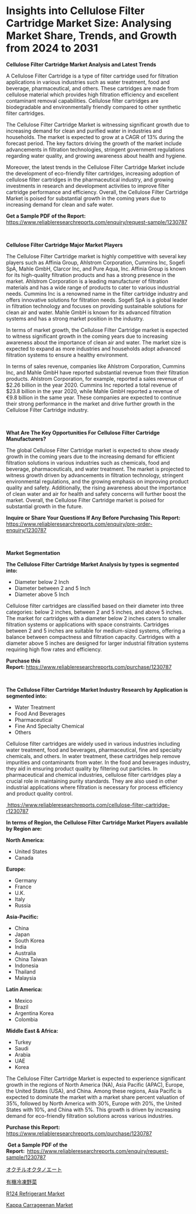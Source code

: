 <p><h1>Insights into Cellulose Filter Cartridge Market Size: Analysing Market Share, Trends, and Growth from 2024 to 2031</h1></p><p><strong>Cellulose Filter Cartridge Market Analysis and Latest Trends</strong></p>
<p><p>A Cellulose Filter Cartridge is a type of filter cartridge used for filtration applications in various industries such as water treatment, food and beverage, pharmaceutical, and others. These cartridges are made from cellulose material which provides high filtration efficiency and excellent contaminant removal capabilities. Cellulose filter cartridges are biodegradable and environmentally friendly compared to other synthetic filter cartridges.</p><p>The Cellulose Filter Cartridge Market is witnessing significant growth due to increasing demand for clean and purified water in industries and households. The market is expected to grow at a CAGR of 13% during the forecast period. The key factors driving the growth of the market include advancements in filtration technologies, stringent government regulations regarding water quality, and growing awareness about health and hygiene.</p><p>Moreover, the latest trends in the Cellulose Filter Cartridge Market include the development of eco-friendly filter cartridges, increasing adoption of cellulose filter cartridges in the pharmaceutical industry, and growing investments in research and development activities to improve filter cartridge performance and efficiency. Overall, the Cellulose Filter Cartridge Market is poised for substantial growth in the coming years due to increasing demand for clean and safe water.</p></p>
<p><strong>Get a Sample PDF of the Report:&nbsp;</strong> <a href="https://www.reliableresearchreports.com/enquiry/request-sample/1230787">https://www.reliableresearchreports.com/enquiry/request-sample/1230787</a></p>
<p>&nbsp;</p>
<p><strong>Cellulose Filter Cartridge Major Market Players</strong></p>
<p><p>The Cellulose Filter Cartridge market is highly competitive with several key players such as Affinia Group, Ahlstrom Corporation, Cummins Inc, Sogefi SpA, Mahle GmbH, Clarcor Inc, and Pure Aqua, Inc. Affinia Group is known for its high-quality filtration products and has a strong presence in the market. Ahlstrom Corporation is a leading manufacturer of filtration materials and has a wide range of products to cater to various industrial needs. Cummins Inc is a renowned name in the filter cartridge industry and offers innovative solutions for filtration needs. Sogefi SpA is a global leader in filtration technology and focuses on providing sustainable solutions for clean air and water. Mahle GmbH is known for its advanced filtration systems and has a strong market position in the industry. </p><p>In terms of market growth, the Cellulose Filter Cartridge market is expected to witness significant growth in the coming years due to increasing awareness about the importance of clean air and water. The market size is expected to expand as more industries and households adopt advanced filtration systems to ensure a healthy environment. </p><p>In terms of sales revenue, companies like Ahlstrom Corporation, Cummins Inc, and Mahle GmbH have reported substantial revenue from their filtration products. Ahlstrom Corporation, for example, reported a sales revenue of $2.26 billion in the year 2020. Cummins Inc reported a total revenue of $23.8 billion in the year 2020, while Mahle GmbH reported a revenue of €9.8 billion in the same year. These companies are expected to continue their strong performance in the market and drive further growth in the Cellulose Filter Cartridge industry.</p></p>
<p>&nbsp;</p>
<p><strong>What Are The Key Opportunities For Cellulose Filter Cartridge Manufacturers?</strong></p>
<p><p>The global Cellulose Filter Cartridge market is expected to show steady growth in the coming years due to the increasing demand for efficient filtration solutions in various industries such as chemicals, food and beverage, pharmaceuticals, and water treatment. The market is projected to witness growth driven by advancements in filtration technology, stringent environmental regulations, and the growing emphasis on improving product quality and safety. Additionally, the rising awareness about the importance of clean water and air for health and safety concerns will further boost the market. Overall, the Cellulose Filter Cartridge market is poised for substantial growth in the future.</p></p>
<p><strong>Inquire or Share Your Questions If Any Before Purchasing This Report:</strong> <a href="https://www.reliableresearchreports.com/enquiry/pre-order-enquiry/1230787">https://www.reliableresearchreports.com/enquiry/pre-order-enquiry/1230787</a></p>
<p>&nbsp;</p>
<p><strong>Market Segmentation</strong></p>
<p><strong>The Cellulose Filter Cartridge Market Analysis by types is segmented into:</strong></p>
<p><ul><li>Diameter below 2 Inch</li><li>Diameter between 2 and 5 Inch</li><li>Diameter above 5 Inch</li></ul></p>
<p><p>Cellulose filter cartridges are classified based on their diameter into three categories: below 2 inches, between 2 and 5 inches, and above 5 inches. The market for cartridges with a diameter below 2 inches caters to smaller filtration systems or applications with space constraints. Cartridges between 2 and 5 inches are suitable for medium-sized systems, offering a balance between compactness and filtration capacity. Cartridges with a diameter above 5 inches are designed for larger industrial filtration systems requiring high flow rates and efficiency.</p></p>
<p><strong>Purchase this Report:&nbsp;</strong><a href="https://www.reliableresearchreports.com/purchase/1230787">https://www.reliableresearchreports.com/purchase/1230787</a></p>
<p>&nbsp;</p>
<p><strong>The Cellulose Filter Cartridge Market Industry Research by Application is segmented into:</strong></p>
<p><ul><li>Water Treatment</li><li>Food And Beverages</li><li>Pharmaceutical</li><li>Fine And Specialty Chemical</li><li>Others</li></ul></p>
<p><p>Cellulose filter cartridges are widely used in various industries including water treatment, food and beverages, pharmaceutical, fine and specialty chemicals, and others. In water treatment, these cartridges help remove impurities and contaminants from water. In the food and beverages industry, they aid in ensuring product quality by filtering out particles. In pharmaceutical and chemical industries, cellulose filter cartridges play a crucial role in maintaining purity standards. They are also used in other industrial applications where filtration is necessary for process efficiency and product quality control.</p></p>
<p><a href="https://www.reliableresearchreports.com/cellulose-filter-cartridge-r1230787">&nbsp;https://www.reliableresearchreports.com/cellulose-filter-cartridge-r1230787</a></p>
<p><strong>In terms of Region, the Cellulose Filter Cartridge Market Players available by Region are:</strong></p>
<p>
    <p> <strong> North America: </strong>
        <ul>
            <li>United States</li>
            <li>Canada</li>
        </ul>
        </p> 
    <p> <strong> Europe: </strong>
        <ul>
            <li>Germany</li>
            <li>France</li>
            <li>U.K.</li>
            <li>Italy</li>
            <li>Russia</li>
        </ul>
        </p> 
    <p> <strong> Asia-Pacific: </strong>
        <ul>
            <li>China</li>
            <li>Japan</li>
            <li>South Korea</li>
            <li>India</li>
            <li>Australia</li>
            <li>China Taiwan</li>
            <li>Indonesia</li>
            <li>Thailand</li>
            <li>Malaysia</li>
        </ul>
        </p> 
    <p> <strong> Latin America: </strong>
        <ul>
            <li>Mexico</li>
            <li>Brazil</li>
            <li>Argentina Korea</li>
            <li>Colombia</li>
        </ul>
        </p> 
    <p> <strong> Middle East & Africa: </strong>
        <ul>
            <li>Turkey</li>
            <li>Saudi</li>
            <li>Arabia</li>
            <li>UAE</li>
            <li>Korea</li>
        </ul>
    </p>
    </p>
<p><p>The Cellulose Filter Cartridge Market is expected to experience significant growth in the regions of North America (NA), Asia Pacific (APAC), Europe, the United States (USA), and China. Among these regions, Asia Pacific is expected to dominate the market with a market share percent valuation of 35%, followed by North America with 30%, Europe with 20%, the United States with 10%, and China with 5%. This growth is driven by increasing demand for eco-friendly filtration solutions across various industries.</p></p>
<p><strong>Purchase this Report: </strong><a href="https://www.reliableresearchreports.com/purchase/1230787">https://www.reliableresearchreports.com/purchase/1230787</a></p>
<p>&nbsp;<strong>Get a Sample PDF of the Report:&nbsp;&nbsp;</strong><a href="https://www.reliableresearchreports.com/enquiry/request-sample/1230787">https://www.reliableresearchreports.com/enquiry/request-sample/1230787</a></p>
<p><strong></strong></p>
<p><p><a href="https://github.com/zekaoe592392/Market-Research-Report-List-1/blob/main/807572230874.md">オクチルオクタノエート</a></p><p><a href="https://github.com/LeanneBruen2023/Market-Research-Report-List-1/blob/main/737404030873.md">有機冷凍野菜</a></p><p><a href="https://www.linkedin.com/pulse/r124-refrigerant-market-size-2024-2031-global-industrial-lm3rf?trackingId=I%2BuLw%2BfkN5JKAvPQEKxZnA%3D%3D">R124 Refrigerant Market</a></p><p><a href="https://www.linkedin.com/pulse/insights-kappa-carrageenan-market-size-analysing-share-trends-tqcee?trackingId=CuMejFVn8Nz7CB25sayKnA%3D%3D">Kappa Carrageenan Market</a></p></p>